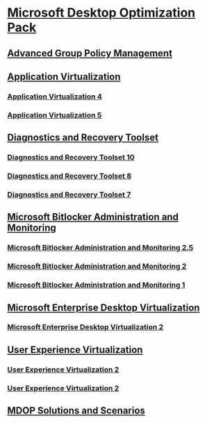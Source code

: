 # [Microsoft Desktop Optimization Pack](index.md)
## [Advanced Group Policy Management](agpm/)
## [Application Virtualization]()
### [Application Virtualization 4](appv-v4/)
### [Application Virtualization 5](appv-v5/)
## [Diagnostics and Recovery Toolset]()
### [Diagnostics and Recovery Toolset 10](dart-v10/)
### [Diagnostics and Recovery Toolset 8](dart-v8/)
### [Diagnostics and Recovery Toolset 7](dart-v7/)
## [Microsoft Bitlocker Administration and Monitoring]()
### [Microsoft Bitlocker Administration and Monitoring 2.5](mbam-v25/)
### [Microsoft Bitlocker Administration and Monitoring 2](mbam-v2/)
### [Microsoft Bitlocker Administration and Monitoring 1](mbam-v1/)
## [Microsoft Enterprise Desktop Virtualization]()
### [Microsoft Enterprise Desktop Virtualization 2](mdev-v2/)
## [User Experience Virtualization]()
### [User Experience Virtualization 2](uev-v2/)
### [User Experience Virtualization 2](uev-v1/)
## [MDOP Solutions and Scenarios](solutions/)